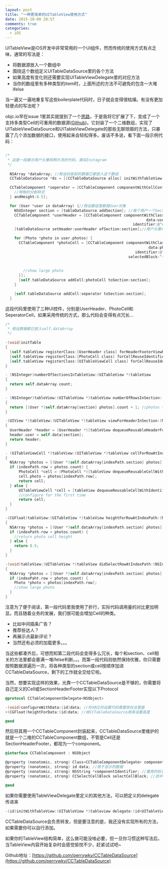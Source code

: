 ```yaml
---
layout: post
title: "一种更简单的UITableView使用方式"
date: 2015-10-08 20:57
comments: true
categories: 
  - iOS
---
```

UITableView是iOS开发中非常常用的一个UI组件，然而传统的使用方式有点乏味，通常的写法是：

* 将数据源放入一个数组中
* 围绕这个数组定义UITableDataSource里的各个方法
* 如果高度有变化则还需要实现UITableViewDelegate里的对应方法
* 当你的数组里有多种类型的item时，上面所述的方法不可避免的包含一大堆ifelse

当一遍又一遍地重复写这些boilerplate代码时，日子就会变得很枯燥。有没有更加轻便点的写法呢？

objc.io早在issue 1里其实就提到了一个[思路](https://www.objc.io/issues/1-view-controllers/table-views/#bridging-the-gap-between-model-objects-and-cells)，于是我将它扩展了下，变成了一个支持多类型Cell的可重用的数据源([Github](https://github.com/perrywky/CCTableDataSource))。它封装了一个二维数组，实现了UITableViewDataSource和UITableViewDelegate的那些无聊琐屑的方法，只暴露了几个添加数据的接口，使用起来会轻松得多。废话不多说，看下面一段示例代码：

``` objective-c

/*
 * 这是一段展示用户头像和照片流的代码，类似Instagram
 */
  
  NSArray *dataArray; //假设封装前的数据已都放入这个数组
  CCTableDataSource *ds = [[CCTableDataSource alloc] initWithTableView:tableView];

  CCTableComponent *seperator = [CCTableComponent componentWithCellConfigure:^(UITableViewCell *cell) {
    //特殊的分割样式
  } andHeight:8.5];

  for (User *user in dataArray) {//假设数组里都是User对象
    NSUInteger section = [tableDataSource addSection]; //每个用户一个Section
    CCTableComponent *userHeader = [CCTableComponent componentWithClass:[UserHeader class]//UserHeader继承自UITableViewHeaderFooterView 
                                                               data:user 
                                                         identifier:@"user"];
    [tableDataSource setHeader:userHeader ofSection:section];//用户头像作为SectionHeader

    for (Photo *photo in user.photos) {
      CCTableComponent *photoCell = [CCTableComponent componentWithClass:[PhotoCell class] 
                                                                data:photo 
                                                          identifier:@"photo"
                                                       selectedBlock:^(NSIndexPath *indexPath, 
                                                                       UITableViewCell<CCTableComponentDelegate> *cell, 
                                                                       CCTableComponent *component) {
        //show large photo
      }];
      [self.tableDataSource addCell:photoCell toSection:section];
    }

    [self.tableDataSource addCell:seperator toSection:section];
  }
```

这段代码里使用了三种UI控件，分别是UserHeader、PhotoCell和SeperatorCell，如果采用传统的方式，那么代码会变得有点冗长...

``` objective-c
/*
 * 假设数据都已放入self.dataArray
 */

-(void)initTable
{
  [self.tableView registerClass:[UserHeader class] forHeaderFooterViewReuseIdentifier:@"user"];
  [self.tableView registerClass:[PhotoCell class] forCellReuseIdentifier:@"photo"];
  [self.tableView registerClass:[UITableViewCell class] forCellReuseIdentifier:@"seperator"];
}

- (NSInteger)numberOfSectionsInTableView:(UITableView *)tableView
{
  return self.dataArray.count;
}

- (NSInteger)tableView:(UITableView *)tableView numberOfRowsInSection:(NSInteger)section
{
  return [(User *)self.dataArray[section] photos].count + 1; //photos + seperator
}

-(UIView *)tableView:(UITableView *)tableView viewForHeaderInSection:(NSInteger)section
{
  UserHeader *header = (UserHeader *)[tableView dequeueReusableHeaderFooterViewWithIdentifier:@"user"];
  header.user = self.data[section];
  return header;
}

- (UITableViewCell *)tableView:(UITableView *)tableView cellForRowAtIndexPath:(NSIndexPath *)indexPath
{
  NSArray *photos = [(User *)self.dataArray[indexPath.section] photos];
  if (indexPath.row < photos.count) {
      PhotoCell *cell = (PhotoCell *)[tableView dequeueReusableCellWithIdentifier:@"photo"];
      cell.photo = photos[indexPath.row];
      return cell;
  } else {
      UITableViewCell *cell = [tableView dequeueReusableCellWithIdentifier:@"seperator"];
      //configure for the first time
      return cell;
  }
}

-(CGFloat)tableView:(UITableView *)tableView heightForRowAtIndexPath:(NSIndexPath *)indexPath
{
  NSArray *photos = [(User *)self.dataArray[indexPath.section] photos];
  if (indexPath.row < photos.count) {
    //return photo cell height
  } else {
    return 8.5;
  }
}

-(void)tableView:(UITableView *)tableView didSelectRowAtIndexPath:(NSIndexPath *)indexPath
{
  NSArray *photos = [(User *)self.dataArray[indexPath.section] photos];
  if (indexPaht.row < photos.count) {
    Photo *photo = photos[indexPath.row];
    //show large photo
  }
}

```

注意为了便于阅读，第一段代码里我使用了折行，实际代码调用量的对比更加明显。而且随着业务的发展，我们很可能会增加Cell的种类。

* 比如中间插条广告？
* 推荐些达人？
* 再展示点最新评论？
* 当然还有必须的加载更多。。。

当这些都凑齐后，可想而知第二段代码会变得多么冗长，每个和section、cell相关的方法里都会塞满一堆ifelse判断。。。而第一段代码则依然保持优雅，你只需要按照数据源遍历一次，将各种类型的section或cell按顺序加进CCTableDataSource，剩下的工作就全交给它啦。

当然，想要实现这样的效果，光靠一个CCTableDataSource是不够的，你需要将自己定义的Cell或SectionHeaderFooter实现以下Protocol

``` objective-c
@protocol CCTableComponentDelegate<NSObject>

-(void)configureWithData:(id)data; //你对UI的设置代码需要放在这里面
+(CGFloat)heightForData:(id)data; //给CCTableDataSource用来设置高度

@end
```

然后将其用一个CCTableComponent封装起来，CCTableDataSource里维护的就是一个二维的CCTableComponent数组，不管是Cell还是SectionHeaderFooter，都视为一个component。

``` objective-c
@interface CCTableComponent : NSObject

@property (nonatomic, strong) Class<CCTableComponentDelegate> componentClass; //实际需要显示的UI Class
@property (nonatomic, strong) id data; //用于显示的数据
@property (nonatomic, strong) NSString *componentIdentifier; //重用的标识符
@property (nonatomic, strong) CCSelectCellBlock selectCellBlock; //选中后执行的block(不是必须)

@end
```

如果你需要使用TableViewDelegate里定义的其他方法，可以把定义的delegate传进来

``` objective-c
-(id)initWithTableView:(UITableView *)tableview delegate:(id<UITableViewDelegate>)delegate;
```

CCTableDataSource会负责转发，但是要注意的是，我还没有实现所有的方法，如果需要你可以自行添加。

如果你的TableView结构简单，这么做可能没啥必要，但一旦你习惯这种写法后，当TableView内容开始复杂时会感觉愉悦不少，赶紧试试吧~

Github地址：[https://github.com/perrywky/CCTableDataSource](https://github.com/perrywky/CCTableDataSource)
